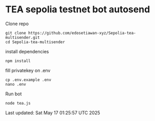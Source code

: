 ﻿# TEA sepolia testnet bot autosend

Clone repo
```shellscript
git clone https://github.com/edosetiawan-xyz/Sepolia-tea-multisender.git
cd Sepolia-tea-multisender
```

install dependencies
```shellscript
npm install
```

fill privatekey on .env
```shellscript
cp .env.example .env
nano .env
```

Run bot
```
node tea.js
```

Last updated: Sat May 17 01:25:57 UTC 2025
